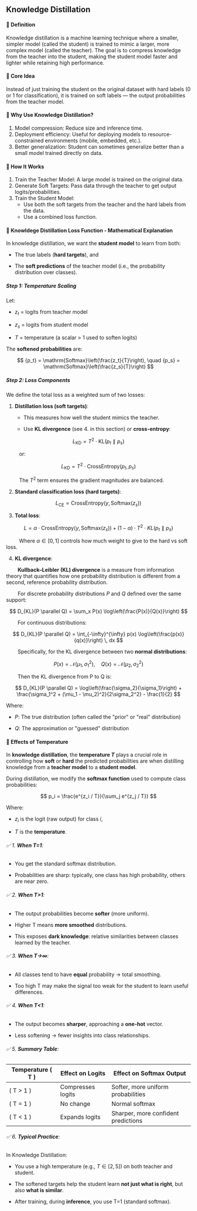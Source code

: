 ## Knowledge Distillation

#### 📌 Definition

Knowledge distillation is a machine learning technique where a smaller, simpler model (called the student) is trained to mimic a larger, more complex model (called the teacher). The goal is to compress knowledge from the teacher into the student, making the student model faster and lighter while retaining high performance.

#### 📌 Core Idea

Instead of just training the student on the original dataset with hard labels (0 or 1 for classification), it is trained on soft labels — the output probabilities from the teacher model.

#### 📌 Why Use Knowledge Distillation?

1. Model compression: Reduce size and inference time.
2. Deployment efficiency: Useful for deploying models to resource-constrained environments (mobile, embedded, etc.).
3. Better generalization: Student can sometimes generalize better than a small model trained directly on data.

#### 📌 How It Works

1. Train the Teacher Model: A large model is trained on the original data.
2. Generate Soft Targets: Pass data through the teacher to get output logits/probabilities.
3. Train the Student Model:
   - Use both the soft targets from the teacher and the hard labels from the data.
   - Use a combined loss function.

#### 📌 Knowldege Distillation Loss Function - Mathematical Explanation

In knowledge distillation, we want the **student model** to learn from both:

- The true labels (**hard targets**), and

- The **soft predictions** of the teacher model (i.e., the probability distribution over classes).

##### Step 1: Temperature Scaling

Let:

- $z_t$ = logits from teacher model

- $z_s$ = logits from student model

- $T$ = temperature (a scalar > 1 used to soften logits)

The **softened probabilities** are:

$$
{p_t} = \mathrm{Softmax}\left(\frac{z_t}{T}\right), \quad {p_s} = \mathrm{Softmax}\left(\frac{z_s}{T}\right)
$$

##### Step 2: Loss Components

We define the total loss as a weighted sum of two losses:

1. **Distillation loss (soft targets)**:
   
   - This measures how well the student mimics the teacher.
   
   - Use **KL divergence** (see 4. in this section) or **cross-entropy**:

$$
L_{\mathrm{KD}} = T^2 \cdot \mathrm{KL}(p_t \parallel p_s)
$$

             or:

$$
L_{\mathrm{KD}} = T^2 \cdot \mathrm{CrossEntropy}(p_t, p_s)
$$

          The $T^2$ term ensures the gradient magnitudes are balanced.

2. **Standard classification loss (hard targets)**:

$$
L_{\mathrm{CE}} = \mathrm{CrossEntropy}(y, \mathrm{Softmax}(z_s))
$$

3. **Total loss**:

$$
L = \alpha \cdot \mathrm{CrossEntropy}(y, \mathrm{Softmax}(z_s)) + (1 - \alpha) \cdot T^2 \cdot KL(p_t \parallel p_s)
$$

          Where $α∈[0,1]$ controls how much weight to give to the hard vs soft loss.

4. **KL divergence**:

        **Kullback–Leibler (KL) divergence** is a measure from information theory that quantifies how one probability distribution is different from a second, reference probability distribution.

        For discrete probability distributions $P$ and $Q$ defined over the same support:

$$
D_{KL}(P \parallel Q) = \sum_x P(x) \log\left(\frac{P(x)}{Q(x)}\right)
$$

        For continuous distributions:

$$
D_{KL}(P \parallel Q) = \int_{-\infty}^{\infty} p(x) \log\left(\frac{p(x)}{q(x)}\right) \, dx
$$

        Specifically, for the KL divergence between two **normal distributions**:

$$
P(x) = \mathcal{N}(\mu_1, \sigma_1^2), \quad Q(x) = \mathcal{N}(\mu_2, \sigma_2^2)
$$

        Then the KL divergence from P to Q is:

$$
D_{KL}(P \parallel Q) = \log\left(\frac{\sigma_2}{\sigma_1}\right) + \frac{\sigma_1^2 + (\mu_1 - \mu_2)^2}{2\sigma_2^2} - \frac{1}{2}
$$

Where:

- $P$: The true distribution (often called the "prior" or "real" distribution)

- $Q$: The approximation or "guessed" distribution

#### 📌 Effects of Temperature

In **knowledge distillation**, the **temperature $T$** plays a crucial role in controlling how **soft** or **hard** the predicted probabilities are when distilling knowledge from a **teacher model** to a **student model**.

During distillation, we modify the **softmax function** used to compute class probabilities:

$$
p_i = \frac{e^{z_i / T}}{\sum_j e^{z_j / T}}
$$

Where:

- $z_i$ is the logit (raw output) for class $i$,

- $T$ is the **temperature**.

###### ✅ 1. **When T=1**:

- You get the standard softmax distribution.

- Probabilities are sharp: typically, one class has high probability, others are near zero.

###### ✅ 2. **When T>1**:

- The output probabilities become **softer** (more uniform).

- Higher T means **more smoothed** distributions.

- This exposes **dark knowledge**: relative similarities between classes learned by the teacher.

###### ✅ 3. **When T→∞**:

- All classes tend to have **equal** probability → total smoothing.

- Too high T may make the signal too weak for the student to learn useful differences.

###### ✅ 4. **When T<1**:

- The output becomes **sharper**, approaching a **one-hot** vector.

- Less softening → fewer insights into class relationships.

###### ✅ 5. **Summary Table**:

| Temperature \( T \) | Effect on Logits  | Effect on Softmax Output            |
| ------------------- | ----------------- | ----------------------------------- |
| \( T > 1 \)         | Compresses logits | Softer, more uniform probabilities  |
| \( T = 1 \)         | No change         | Normal softmax                      |
| \( T < 1 \)         | Expands logits    | Sharper, more confident predictions |

###### ✅ 6. **Typical Practice**:

In Knowledge Distillation:

- You use a high temperature (e.g., $T∈[2,5]$) on both teacher and student.

- The softened targets help the student learn **not just what is right**, but also **what is similar**.

- After training, during **inference**, you use T=1 (standard softmax).



